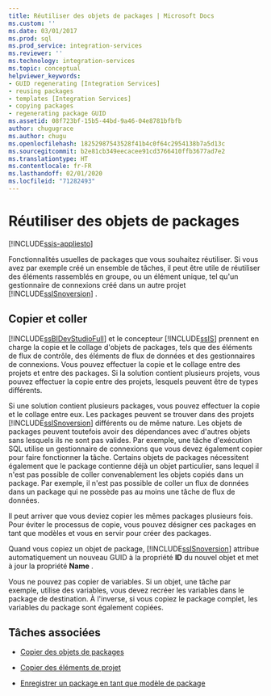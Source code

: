 ```yaml
---
title: Réutiliser des objets de packages | Microsoft Docs
ms.custom: ''
ms.date: 03/01/2017
ms.prod: sql
ms.prod_service: integration-services
ms.reviewer: ''
ms.technology: integration-services
ms.topic: conceptual
helpviewer_keywords:
- GUID regenerating [Integration Services]
- reusing packages
- templates [Integration Services]
- copying packages
- regenerating package GUID
ms.assetid: 08f723bf-15b5-44bd-9a46-04e8781bfbfb
author: chugugrace
ms.author: chugu
ms.openlocfilehash: 18252987543528f41b4c0f64c2954138b7a5d13c
ms.sourcegitcommit: b2e81cb349eecacee91cd3766410ffb3677ad7e2
ms.translationtype: HT
ms.contentlocale: fr-FR
ms.lasthandoff: 02/01/2020
ms.locfileid: "71282493"
---
```

# <a name="reuse-of-package-objects"></a>Réutiliser des objets de packages

[!INCLUDE[ssis-appliesto](../includes/ssis-appliesto-ssvrpluslinux-asdb-asdw-xxx.md)]


  Fonctionnalités usuelles de packages que vous souhaitez réutiliser. Si vous avez par exemple créé un ensemble de tâches, il peut être utile de réutiliser des éléments rassemblés en groupe, ou un élément unique, tel qu'un gestionnaire de connexions créé dans un autre projet [!INCLUDE[ssISnoversion](../includes/ssisnoversion-md.md)] .  
  
## <a name="copy-and-paste"></a>Copier et coller  
 [!INCLUDE[ssBIDevStudioFull](../includes/ssbidevstudiofull-md.md)] et le concepteur [!INCLUDE[ssIS](../includes/ssis-md.md)] prennent en charge la copie et le collage d'objets de packages, tels que des éléments de flux de contrôle, des éléments de flux de données et des gestionnaires de connexions. Vous pouvez effectuer la copie et le collage entre des projets et entre des packages. Si la solution contient plusieurs projets, vous pouvez effectuer la copie entre des projets, lesquels peuvent être de types différents.  
  
 Si une solution contient plusieurs packages, vous pouvez effectuer la copie et le collage entre eux. Les packages peuvent se trouver dans des projets [!INCLUDE[ssISnoversion](../includes/ssisnoversion-md.md)] différents ou de même nature. Les objets de packages peuvent toutefois avoir des dépendances avec d'autres objets sans lesquels ils ne sont pas valides. Par exemple, une tâche d'exécution SQL utilise un gestionnaire de connexions que vous devez également copier pour faire fonctionner la tâche. Certains objets de packages nécessitent également que le package contienne déjà un objet particulier, sans lequel il n'est pas possible de coller convenablement les objets copiés dans un package. Par exemple, il n'est pas possible de coller un flux de données dans un package qui ne possède pas au moins une tâche de flux de données.  
  
 Il peut arriver que vous deviez copier les mêmes packages plusieurs fois. Pour éviter le processus de copie, vous pouvez désigner ces packages en tant que modèles et vous en servir pour créer des packages.  
  
 Quand vous copiez un objet de package, [!INCLUDE[ssISnoversion](../includes/ssisnoversion-md.md)] attribue automatiquement un nouveau GUID à la propriété **ID** du nouvel objet et met à jour la propriété **Name** .  
  
 Vous ne pouvez pas copier de variables. Si un objet, une tâche par exemple, utilise des variables, vous devez recréer les variables dans le package de destination. À l'inverse, si vous copiez le package complet, les variables du package sont également copiées.  
  
## <a name="related-tasks"></a>Tâches associées  
  
-   [Copier des objets de packages](../integration-services/copy-package-objects.md)  
  
-   [Copier des éléments de projet](https://msdn.microsoft.com/library/1606c54d-20f9-49f3-a4ef-caad83a772aa)  
  
-   [Enregistrer un package en tant que modèle de package](https://msdn.microsoft.com/library/efe66cec-3933-4f6e-8d35-fe3d300de66c)  
  
  
